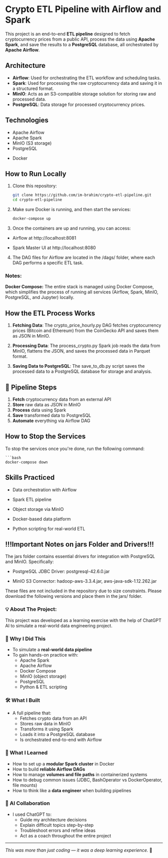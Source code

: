 # Crypto ETL Pipeline with Airflow and Spark

This project is an end-to-end **ETL pipeline** designed to fetch cryptocurrency prices from a public API, process the data using **Apache Spark**, and save the results to a **PostgreSQL** database, all orchestrated by **Apache Airflow**.
<!-- Additionally, **Jupyter Notebooks** are used for interactive data exploration. -->

## Architecture

- **Airflow**: Used for orchestrating the ETL workflow and scheduling tasks.
- **Spark**: Used for processing the raw cryptocurrency data and saving it in a structured format.
- **MinIO**: Acts as an S3-compatible storage solution for storing raw and processed data.
- **PostgreSQL**: Data storage for processed cryptocurrency prices.
<!-- - **Jupyter**: Provides an interactive environment for analyzing the data with Spark. -->

## Technologies

- Apache Airflow
- Apache Spark
- MinIO (S3 storage)
- PostgreSQL
<!-- - Jupyter -->
- Docker

## How to Run Locally

1. Clone this repository:

   ```bash
   git clone https://github.com/im-brahim/crypto-etl-pipeline.git
   cd crypto-etl-pipeline

2. Make sure Docker is running, and then start the services:

    ```bash
    docker-compose up

3. Once the containers are up and running, you can access:

- Airflow at http://localhost:8081

- Spark Master UI at http://localhost:8080

<!-- - Jupyter at http://localhost:8888 -->

4. The DAG files for Airflow are located in the /dags/ folder, where each DAG performs a specific ETL task.

### Notes:

<!-- **Jupyter:** Jupyter notebooks are included in this setup to provide an interactive environment for exploring the processed data, running Spark jobs, and performing additional analysis. You can access Jupyter by navigating to http://localhost:8888. -->

**Docker Compose:** The entire stack is managed using Docker Compose, which simplifies the process of running all services (Airflow, Spark, MinIO, PostgreSQL, and Jupyter) locally.

## How the ETL Process Works

1. **Fetching Data**:
The crypto_price_hourly.py DAG fetches cryptocurrency prices (Bitcoin and Ethereum) from the CoinGecko API and saves them as JSON in MinIO.

2. **Processing Data**:
The process_crypto.py Spark job reads the data from MinIO, flattens the JSON, and saves the processed data in Parquet format.

3. **Saving Data to PostgreSQL**:
The save_to_db.py script saves the processed data to a PostgreSQL database for storage and analysis.

## 🔄 Pipeline Steps

1. **Fetch** cryptocurrency data from an external API
2. **Store** raw data as JSON in MinIO
3. **Process** data using Spark
4. **Save** transformed data to PostgreSQL
5. **Automate** everything via Airflow DAG

## How to Stop the Services
To stop the services once you're done, run the following command: 
    
    ```bash
    docker-compose down

## Skills Practiced

- Data orchestration with Airflow

- Spark ETL pipeline

- Object storage via MinIO

- Docker-based data platform

- Python scripting for real-world ETL

## !!!Important Notes on jars Folder and Drivers!!!
The jars folder contains essential drivers for integration with PostgreSQL and MinIO. Specifically:

- PostgreSQL JDBC Driver: postgresql-42.6.0.jar

- MinIO S3 Connector: hadoop-aws-3.3.4.jar, aws-java-sdk-1.12.262.jar

These files are not included in the repository due to size constraints. Please download the following versions and place them in the jars/ folder.

### 💡 About The Project: 

This project was developed as a learning exercise with the help of ChatGPT AI to simulate a real-world data engineering project.

### 🧩 Why I Did This

- To simulate a **real-world data pipeline**
- To gain hands-on practice with:
  - Apache Spark
  - Apache Airflow
  - Docker Compose
  - MinIO (object storage)
  - PostgreSQL
  - Python & ETL scripting

### 🛠️ What I Built

- A full pipeline that:
  - Fetches crypto data from an API
  - Stores raw data in MinIO
  - Transforms it using Spark
  - Loads it into a PostgreSQL database
  - Is orchestrated end-to-end with Airflow

### 🧠 What I Learned

- How to set up a **modular Spark cluster** in Docker
- How to build **reliable Airflow DAGs**
- How to manage **volumes and file paths** in containerized systems
- How to debug common issues (JDBC, BashOperator vs DockerOperator, file mounts)
- How to think like a **data engineer** when building pipelines

### 🤝 AI Collaboration

- I used ChatGPT to:
  - Guide my architecture decisions
  - Explain difficult topics step-by-step
  - Troubleshoot errors and refine ideas
  - Act as a coach throughout the entire project

---

_This was more than just coding — it was a deep learning experience._ 🚀
